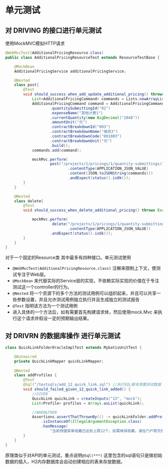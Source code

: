 # 单元测试

## 对 DRIVING 的接口进行单元测试

使用MockMVC模拟HTTP请求

```java
@WebMvcTest(AdditionalPricingResource.class)
public class AdditionalPricingResourceTest extends ResourceTestBase {

    @MockBean
    AdditionalPricingService additionalPricingService;

    @Nested
    class post{
        @Test
        void should_success_when_add_update_additional_pricing() throws Exception {
            List<AdditionalPricingCommand> commands = Lists.newArrayList();
            AdditionalPricingCommand command = AdditionalPricingCommand.builder()
                    .quantitySubmittingId("02")
                    .expenseName("其他计费1")
                    .currentQuantity(new BigDecimal("2048"))
                    .amountUnit("元")
                    .contractBreakdownId("003")
                    .contractBreakdownName("细目3")
                    .contractBreakdownCode("001003")
                    .contractBreakdownUnit("元")
                    .build();
            commands.add(command);

            mockMvc.perform(
                    post("/projects/1/pricings/1/quantity-submittings/1/additional-pricings")
                            .contentType(APPLICATION_JSON_VALUE)
                            .content(JSON.toJSONString(commands)))
                            .andExpect(status().isOk());
        }
    }

    @Nested
    class delete{
        @Test
        void should_success_when_delete_additional_pricing() throws Exception {

            mockMvc.perform(
                     delete("/projects/1/pricings/1/quantity-submittings/1/additional-pricings/1")
                            .contentType(APPLICATION_JSON_VALUE))
                    .andExpect(status().isOk());
        }
    }
}
```

对于一个固定的Resource类 其中最多有四种接口。单元测试使用

- `@WebMvcTest(AdditionalPricingResource.class)` 注解来限制上下文，使测试专注于Web层。
- `@MockBean` 来代替实际的Service层的实现，不依赖实际实现的价值在于专注测试这一个controller的行为。
- `@Nested` 将一个资源下的多个方法的测试用例可以组织起来，并且可以共享一些参数设置，并且允许测试用例独立执行并且生成独立的测试报告
- `@Test` 指明该方法为一个测试用例
- 进入具体的一个方法后，如有需要首先构建请求体，然后使用mock.Mvc 来执行这个请求并假设一定的预期输出结果。

## 对 DRIVRN 的数据库操作 进行单元测试

```java
class QuickLinkFolderOracleImplTest extends MybatisUnitTest {

    @Autowired
    private QuickLinkMapper quickLinkMapper;
    
    @Nested
    class addProfiles {
        @Test
        @Sql("/testsqls/add_12_quick_link.sql") //执行SQL脚本预置测试数据
        void should_failed_given_12_quick_link_added() {
            //GIVEN
            QuickLink quickLink = createInputs("13", "mock");
            List<Profile> profiles = Arrays.asList(quickLink);

            //WHEN&THEN
            Assertions.assertThatThrownBy(() -> quickLinkFolder.addProfiles(profiles, "mock"))
                .isInstanceOf(IllegalArgumentException.class)
                .hasMessage(
                    "当前快捷菜单收藏已达到上限12个，如需继续收藏，请在门户首页快捷入口区域编辑取消已收藏快捷菜单后再进行收藏！");
        }
    }
}
```

原理类似于对API的单元测试，重点说明`@Sql(***)` 这里包含的sql语句只是做初始数据的插入，H2内存数据库会自动创建相应的表来存放数据。
